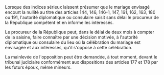 Lorsque des indices sérieux laissent présumer que le mariage envisagé encourt la nullité au titre des articles 144, 146, 146-1, 147, 161, 162, 163, 180 ou 191, l'autorité diplomatique ou consulaire saisit sans délai le procureur de la République compétent et en informe les intéressés.

Le procureur de la République peut, dans le délai de deux mois à compter de la saisine, faire connaître par une décision motivée, à l'autorité diplomatique ou consulaire du lieu où la célébration du mariage est envisagée et aux intéressés, qu'il s'oppose à cette célébration.

La mainlevée de l'opposition peut être demandée, à tout moment, devant le tribunal judiciaire conformément aux dispositions des articles 177 et 178 par les futurs époux, même mineurs.
